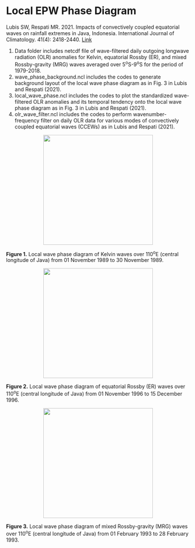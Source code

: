 # Local EPW Phase Diagram

Lubis SW, Respati MR. 2021. Impacts of convectively coupled equatorial waves on rainfall extremes in Java, Indonesia. International Journal of Climatology. 41(4): 2418-2440. [Link]( https://doi.org/10.1002/joc.6967)

1. Data folder includes netcdf file of wave-filtered daily outgoing longwave radiation (OLR) anomalies for Kelvin, equatorial Rossby (ER), and mixed Rossby-gravity (MRG) waves averaged over 5<sup>o</sup>S-9<sup>o</sup>S for the period of 1979-2018.
2. wave_phase_background.ncl includes the codes to generate background layout of the local wave phase diagram as in Fig. 3 in Lubis and Respati (2021).
3. local_wave_phase.ncl includes the codes to plot the standardized wave-filtered OLR anomalies and its temporal tendency onto the local wave phase diagram as in Fig. 3 in Lubis and Respati (2021).
4. olr_wave_filter.ncl includes the codes to perform wavenumber-frequency filter on daily OLR data for various modes of convectively coupled equatorial waves (CCEWs) as in Lubis and Respati (2021).

<p align="center">
  <img src="https://github.com/sandrolubis/Local-Phase-Diagram/blob/main/example/local_wave_phase_kelvin.png" width="300">
</p>

**Figure 1.** Local wave phase diagram of Kelvin waves over 110<sup>o</sup>E (central longitude of Java) from 01 November 1989 to 30 November 1989.

<p align="center">
  <img src="https://github.com/sandrolubis/Local-Phase-Diagram/blob/main/example/local_wave_phase_er.png" width="300">
</p>

**Figure 2.** Local wave phase diagram of equatorial Rossby (ER) waves over 110<sup>o</sup>E (central longitude of Java) from 01 November 1996 to 15 December 1996.

<p align="center">
  <img src="https://github.com/sandrolubis/Local-Phase-Diagram/blob/main/example/local_wave_phase_mrg.png" width="300">
</p>

**Figure 3.** Local wave phase diagram of mixed Rossby-gravity (MRG) waves over 110<sup>o</sup>E (central longitude of Java) from 01 February 1993 to 28 February 1993.
